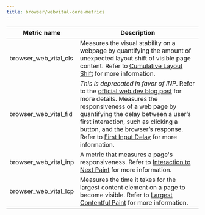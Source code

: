```yaml
---
title: browser/webvital-core-metrics
---
```


<!-- vale off -->

| Metric name           | Description                                                                                                                                                                                                                            |
| --------------------- | -------------------------------------------------------------------------------------------------------------------------------------------------------------------------------------------------------------------------------------- |
| browser_web_vital_cls | Measures the visual stability on a webpage by quantifying the amount of unexpected layout shift of visible page content. Refer to [Cumulative Layout Shift](https://web.dev/cls/) for more information.                                |
| browser_web_vital_fid | _This is deprecated in favor of INP_. Refer to the [official web.dev blog post](https://web.dev/blog/fid) for more details. Measures the responsiveness of a web page by quantifying the delay between a user’s first interaction, such as clicking a button, and the browser’s response. Refer to [First Input Delay](https://web.dev/fid/) for more information. |
| browser_web_vital_inp  | A metric that measures a page's responsiveness. Refer to [Interaction to Next Paint](https://web.dev/inp/) for more information.                                                                |
| browser_web_vital_lcp | Measures the time it takes for the largest content element on a page to become visible. Refer to [Largest Contentful Paint](https://web.dev/lcp/) for more information.                                                                |

<!-- vale on -->
